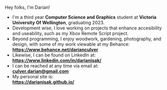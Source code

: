 Hey folks, I'm Darian!

- I'm a third year <strong>Computer Science and Graphics</strong> student at <strong>Victoria University Of Wellington</strong>, graduating 2023.
- Development wise, I love working on projects that enhance accesibility and useability, such as my Xbox Remote Script project.
- Beyond programming, I enjoy woodwork, gardening, photography, and design, with some of my work viewable at my Behance: 
  <strong>https://www.behance.net/darianculver</strong>
- Likewise, I can be found on LinkedIn at: <br><strong>https://www.linkedin.com/in/darianisak/</strong>
- I can be reached at any time via email at: <br><strong>culver.darian@gmail.com</strong>
- My personal site is:<br><strong>https://darianisak.github.io/</strong>


<!---
Darianisak/Darianisak is a ✨ special ✨ repository because its `README.md` (this file) appears on your GitHub profile.
You can click the Preview link to take a look at your changes.
--->
